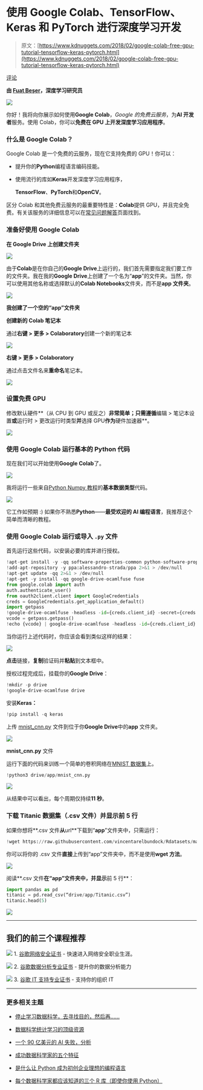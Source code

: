 # 使用 Google Colab、TensorFlow、Keras 和 PyTorch 进行深度学习开发

> 原文：[https://www.kdnuggets.com/2018/02/google-colab-free-gpu-tutorial-tensorflow-keras-pytorch.html](https://www.kdnuggets.com/2018/02/google-colab-free-gpu-tutorial-tensorflow-keras-pytorch.html)

[评论](/2018/02/google-colab-free-gpu-tutorial-tensorflow-keras-pytorch.html?page=2#comments)

**由 [Fuat Beşer](https://www.linkedin.com/in/fuatbeser/)，深度学习研究员**

![](../Images/a2d46e150e4eb0dd0b1a1bece01ccf64.png)

你好！我将向你展示如何使用**Google Colab**，*Google 的免费云服务*，为**AI 开发者**服务。使用 Colab，你可以**免费在 GPU 上开发深度学习应用程序**。

### 什么是 Google Colab？

Google Colab 是一个免费的云服务，现在它支持免费的 GPU！你可以：

+   提升你的**Python**编程语言编码技能。

+   使用流行的库如**Keras**开发深度学习应用程序，

    **TensorFlow**、**PyTorch**和**OpenCV**。

区分 Colab 和其他免费云服务的最重要特性是：**Colab**提供 GPU，并且完全免费。有关该服务的详细信息可以在[常见问题解答](https://research.google.com/colaboratory/faq.html)页面找到。

### 准备好使用 Google Colab

**在 Google Drive 上创建文件夹**

![](../Images/7fded09ea83d3181ed5dcdac15f77b56.png)

由于**Colab**是在你自己的**Google Drive**上运行的，我们首先需要指定我们要工作的文件夹。我在我的**Google Drive**上创建了一个名为“**app**”的文件夹。当然，你可以使用其他名称或选择默认的**Colab Notebooks**文件夹，而不是**app 文件夹**。

![](../Images/ee303d1546aed44dfeeaf6fee00546c5.png)

**我创建了一个空的“app”文件夹**

**创建新的 Colab 笔记本**

通过**右键 > 更多 > Colaboratory**创建一个新的笔记本

![](../Images/a8f7981d69c9456a8c567ebd079a7dee.png)

**右键 > 更多 > Colaboratory**

通过点击文件名来**重命名**笔记本。

![](../Images/12d0e125dac56fe2144620be64ffaf7f.png)

### 设置免费 GPU

修改默认硬件**（从 CPU 到 GPU 或反之）**非常简单；只需遵循**编辑 > 笔记本设置**或**运行时 > 更改运行时类型**并**选择 GPU**作为**硬件加速器**。

![](../Images/293766f40ad8d4cc46866eaff28cc87f.png)

### 使用 Google Colab 运行基本的 Python 代码

现在我们可以开始使用**Google Colab**了。

![](../Images/57fd584ce28ade650d4e96bfcd221b32.png)

我将运行一些来自[Python Numpy 教程](http://cs231n.github.io/python-numpy-tutorial/)的**基本数据类型**代码。

![](../Images/fc2a7ce0eba355d1edf1b8ec96a82fe2.png)

它工作如预期 :) 如果你不熟悉**Python**——**最受欢迎的 AI 编程语言**，我推荐这个简单而清晰的教程。

### 使用 Google Colab 运行或导入 `.py` 文件

首先运行这些代码，以安装必要的库并进行授权。

```py
!apt-get install -y -qq software-properties-common python-software-properties module-init-tools
!add-apt-repository -y ppa:alessandro-strada/ppa 2>&1 > /dev/null
!apt-get update -qq 2>&1 > /dev/null
!apt-get -y install -qq google-drive-ocamlfuse fuse
from google.colab import auth
auth.authenticate_user()
from oauth2client.client import GoogleCredentials
creds = GoogleCredentials.get_application_default()
import getpass
!google-drive-ocamlfuse -headless -id={creds.client_id} -secret={creds.client_secret} < /dev/null 2>&1 | grep URL
vcode = getpass.getpass()
!echo {vcode} | google-drive-ocamlfuse -headless -id={creds.client_id} -secret={creds.client_secret}
```

当你运行上述代码时，你应该会看到类似这样的结果：

![](../Images/e423c25488cbed0fbdaccb806a7fb268.png)

**点击**链接，**复制**验证码并**粘贴**到文本框中。

授权过程完成后，挂载你的**Google Drive**：

```py
!mkdir -p drive
!google-drive-ocamlfuse drive
```

安装**Keras：**

```py
!pip install -q keras
```

上传 [mnist_cnn.py](https://github.com/keras-team/keras/blob/master/examples/mnist_cnn.py) 文件到位于你**Google Drive**中的**app** 文件夹。

![](../Images/04e24785101cad4fda7bff20c005ec45.png)

**mnist_cnn.py** 文件

运行下面的代码来训练一个简单的卷积网络在[MNIST 数据集](http://yann.lecun.com/exdb/mnist/)上。

```py
!python3 drive/app/mnist_cnn.py
```

![](../Images/853517704d58881e95b59bab362d1727.png)

从结果中可以看出，每个周期仅持续**11 秒**。

### 下载 Titanic 数据集（.csv 文件）并显示前 5 行

如果你想将**.csv 文件**从**url**下载到“**app**”文件夹中，只需运行：

```py
!wget https://raw.githubusercontent.com/vincentarelbundock/Rdatasets/master/csv/datasets/Titanic.csv -P drive/app
```

你可以将你的 .csv 文件**直接**上传到“app”文件夹中，而不是使用**wget 方法**。

![](../Images/bee3ee26a424269110ce7cfaff6e535a.png)

阅读**.csv 文件**在“**app**”文件夹中，并显示**前 5 行**：

```py
import pandas as pd
titanic = pd.read_csv(“drive/app/Titanic.csv”)
titanic.head(5)
```

![](../Images/45bbef40b07e539d90af8c66e5bcfa2b.png)

* * *

## 我们的前三个课程推荐

![](../Images/0244c01ba9267c002ef39d4907e0b8fb.png) 1\. [谷歌网络安全证书](https://www.kdnuggets.com/google-cybersecurity) - 快速进入网络安全职业生涯。

![](../Images/e225c49c3c91745821c8c0368bf04711.png) 2\. [谷歌数据分析专业证书](https://www.kdnuggets.com/google-data-analytics) - 提升你的数据分析能力

![](../Images/0244c01ba9267c002ef39d4907e0b8fb.png) 3\. [谷歌 IT 支持专业证书](https://www.kdnuggets.com/google-itsupport) - 支持你的组织 IT

* * *

### 更多相关主题

+   [停止学习数据科学，去寻找目的，然后再……](https://www.kdnuggets.com/2021/12/stop-learning-data-science-find-purpose.html)

+   [数据科学统计学习的顶级资源](https://www.kdnuggets.com/2021/12/springboard-top-resources-learn-data-science-statistics.html)

+   [一个 90 亿美元的 AI 失败，分析](https://www.kdnuggets.com/2021/12/9b-ai-failure-examined.html)

+   [成功数据科学家的五个特征](https://www.kdnuggets.com/2021/12/5-characteristics-successful-data-scientist.html)

+   [是什么让 Python 成为初创企业理想的编程语言](https://www.kdnuggets.com/2021/12/makes-python-ideal-programming-language-startups.html)

+   [每个数据科学家都应该知道的三个 R 库（即使你使用 Python）](https://www.kdnuggets.com/2021/12/three-r-libraries-every-data-scientist-know-even-python.html)

